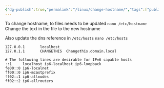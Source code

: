 ```yaml
---
{"dg-publish":true,"permalink":"/linux/change-hostname/","tags":["public","linux","networking","debian"]}
---
```



To change hostname, to files needs to be updated
`nano /etc/hostname`
Change the text in the file to the new hostname

Also update the dns reference in `/etc/hosts`
`nano /etc/hosts`

```
127.0.0.1       localhost
127.0.1.1       CHANGETHIS	Changethis.domain.local

# The following lines are desirable for IPv6 capable hosts
::1     localhost ip6-localhost ip6-loopback
fe00::0 ip6-localnet
ff00::0 ip6-mcastprefix
ff02::1 ip6-allnodes
ff02::2 ip6-allrouters

```